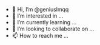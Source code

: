 - 👋 Hi, I’m @geniuslmqq
- 👀 I’m interested in ...
- 🌱 I’m currently learning ...
- 💞️ I’m looking to collaborate on ...
- 📫 How to reach me ...

<!---
囧 简单的学习一些代码
--->
